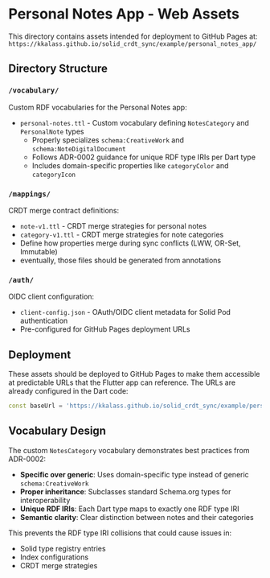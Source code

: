 # Personal Notes App - Web Assets

This directory contains assets intended for deployment to GitHub Pages at:
`https://kkalass.github.io/solid_crdt_sync/example/personal_notes_app/`

## Directory Structure

### `/vocabulary/`
Custom RDF vocabularies for the Personal Notes app:
- `personal-notes.ttl` - Custom vocabulary defining `NotesCategory` and `PersonalNote` types
  - Properly specializes `schema:CreativeWork` and `schema:NoteDigitalDocument`
  - Follows ADR-0002 guidance for unique RDF type IRIs per Dart type
  - Includes domain-specific properties like `categoryColor` and `categoryIcon`

### `/mappings/`
CRDT merge contract definitions:
- `note-v1.ttl` - CRDT merge strategies for personal notes
- `category-v1.ttl` - CRDT merge strategies for note categories
- Define how properties merge during sync conflicts (LWW, OR-Set, Immutable)
- eventually, those files should be generated from annotations

### `/auth/`
OIDC client configuration:
- `client-config.json` - OAuth/OIDC client metadata for Solid Pod authentication
- Pre-configured for GitHub Pages deployment URLs

## Deployment

These assets should be deployed to GitHub Pages to make them accessible at predictable URLs that the Flutter app can reference. The URLs are already configured in the Dart code:

```dart
const baseUrl = 'https://kkalass.github.io/solid_crdt_sync/example/personal_notes_app/mappings';
```

## Vocabulary Design

The custom `NotesCategory` vocabulary demonstrates best practices from ADR-0002:
- **Specific over generic**: Uses domain-specific type instead of generic `schema:CreativeWork`
- **Proper inheritance**: Subclasses standard Schema.org types for interoperability
- **Unique RDF IRIs**: Each Dart type maps to exactly one RDF type IRI
- **Semantic clarity**: Clear distinction between notes and their categories

This prevents the RDF type IRI collisions that could cause issues in:
- Solid type registry entries
- Index configurations 
- CRDT merge strategies